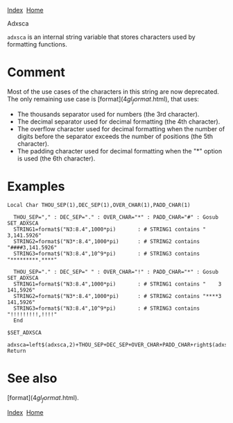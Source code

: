 [Index](index.html)  [Home](getting-started_home.html)

Adxsca

`adxsca` is an internal string variable that stores characters used by formatting functions.

# Comment

Most of the use cases of the characters in this string are now deprecated.  
The only remaining use case is [format$](4gl_format$.html), that uses:

* The thousands separator used for numbers (the 3rd character).
* The decimal separator used for decimal formatting (the 4th character).
* The overflow character used for decimal formatting when the number of digits before the separator exceeds the number of positions (the 5th character).
* The padding character used for decimal formatting when the "\*" option is used (the 6th character).

# Examples

```
Local Char THOU_SEP(1),DEC_SEP(1),OVER_CHAR(1),PADD_CHAR(1)

  THOU_SEP="," : DEC_SEP="." : OVER_CHAR="*" : PADD_CHAR="#" : Gosub SET_ADXSCA
  STRING1=format$("N3:8.4",1000*pi)       : # STRING1 contains "    3,141.5926"
  STRING2=format$("N3*:8.4",1000*pi)      : # STRING2 contains "####3,141.5926"
  STRING3=format$("N3:8.4",10^9*pi)       : # STRING3 contains "*********.****"

  THOU_SEP="." : DEC_SEP=" " : OVER_CHAR="!" : PADD_CHAR="*" : Gosub SET_ADXSCA
  STRING1=format$("N3:8.4",1000*pi)       : # STRING1 contains "    3 141,5926"
  STRING2=format$("N3*:8.4",1000*pi)      : # STRING2 contains "****3 141,5926"
  STRING3=format$("N3:8.4",10^9*pi)       : # STRING3 contains "!!!!!!!!!,!!!!"
  End

$SET_ADXSCA
  adxsca=left$(adxsca,2)+THOU_SEP+DEC_SEP+OVER_CHAR+PADD_CHAR+right$(adxsca,7)
Return
```

# See also

[format$](4gl_format$.html).

  

[Index](index.html)  [Home](getting-started_home.html)